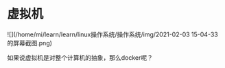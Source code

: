 # 虚拟机



![](/home/mi/learn/learn/linux操作系统/操作系统/img/2021-02-03 15-04-33 的屏幕截图.png)



如果说虚拟机是对整个计算机的抽象，那么docker呢？

